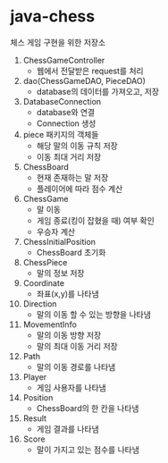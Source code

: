 # java-chess
체스 게임 구현을 위한 저장소

1. ChessGameController
    + 웹에서 전달받은 request를 처리
2. dao(ChessGameDAO, PieceDAO) 
    + database의 데이터를 가져오고, 저장
3. DatabaseConnection
    + database와 연결
    + Connection 생성
4. piece 패키지의 객체들
    + 해당 말의 이동 규칙 저장
    + 이동 최대 거리 저장
5. ChessBoard
    + 현재 존재하는 말 저장
    + 플레이어에 따라 점수 계산
6. ChessGame
    + 말 이동 
    + 게임 종료(킹이 잡혔을 때) 여부 확인
    + 우승자 계산
7. ChessInitialPosition
    + ChessBoard 초기화
8. ChessPiece
    + 말의 정보 저장
9. Coordinate
    + 좌표(x,y)를 나타냄
10. Direction
    + 말의 이동 할 수 있는 방향을 나타냄
11. MovementInfo
    + 말의 이동 방향 저장
    + 말의 최대 이동 거리 저장
12. Path
    + 말의 이동 경로를 나타냄
13. Player
    + 게임 사용자를 나타냄
14. Position
    + ChessBoard의 한 칸을 나타냄
15. Result
    + 게임 결과를 나타냄
16. Score
    + 말이 가지고 있는 점수를 나타냄
